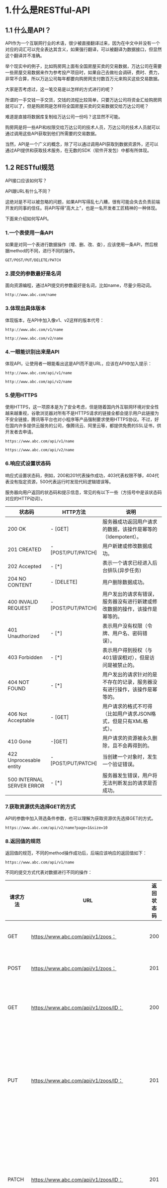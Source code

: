 # 1.什么是RESTful-API


## 1.1 什么是API？

API作为一个互联网行业的术语，很少被直接翻译过来，因为在中文中并没有一个对应的词汇可以完全表达其含义，如果强行翻译，可以被翻译为数据接口，但显然这个翻译并不准确。

举个现实中的例子，比如购房网上面有全国房屋买卖的交易数据，万达公司在需要一些房屋交易数据来作为参考投产项目时，如果自己去做社会调研，费时、费力，非常不合算，所以万达公司每年都要向购房网支付数百万元来购买这些交易数据。


大家是否考虑过，这一笔交易是以怎样的方式进行的呢？

所谓的一手交钱一手交货，交钱的流程比较简单，只要万达公司将资金汇给购房网就可以了，但是购房网是怎样将全国房屋买卖的交易数据交给万达公司呢？

难道是直接将数据库复制给万达公司一份吗？这显然不可能。

购房网是将一些API和权限交给万达公司的技术人员，万达公司的技术人员就可以通过调用这些API获取到他们所需要的交易数据。

当然，API是一个广义的概念，除了可以通过调用API获取到数据资源外，还可以通过API提供和获取技术服务，在无数的SDK（软件开发包）中都有所体现。



## 1.2 RESTful规范


API接口应该如何写？


API跟URL有什么不同？


这绝对是不可以被忽略的问题，如果API写得乱七八糟，很有可能会失去负责前端开发的同事的信任。将API写得“高大上”，也是一名开发者工匠精神的一种体现。


下面来介绍如何写API。


### 1.一个表使用一条API 

如果是对同一个表进行数据操作（增、删、改、查），应该使用一条API，然后根据method的不同，进行不同的操作。

```shell
GET/POST/PUT/DELETE/PATCH
```


### 2.提交的参数最好是名词

面向资源编程，通过API提交的参数最好是名词，比如name，尽量少用动词。

```shell
http://www.abc.com/name
```


### 3.体现出具体版本

体现版本，在API中加入像v1、v2这样的版本代号：

```shell
http://www.abc.com/v1/name

http://www.abc.com/v2/name
```


### 4.一眼能识别出来是API

体现API，让使用者一眼能看出这是API而不是URL，应该在API中加入提示：

```shell
http://www.abc.com/api/v1/name

http://www.abc.com/api/v2/name
```

### 5.使用HTTPS

使用HTTPS，这一项原本是为了安全考虑，但是随着国内外互联网环境对安全性越来越重视，谷歌浏览器对所有不是HTTPS请求的链接全都会提示用户此链接为不安全链接，腾讯等平台也对小程序等产品强制要求使用HTTPS协议。不过，好在国内许多提供云服务的公司，像腾讯云、阿里云等，都提供免费的SSL证书，供开发者去申请。


```shell
https://www.abc.com/api/v1/name

https://www.abc.com/api/v2/name
```


### 6.响应式设置状态码

响应式设置状态码，例如，200和201代表操作成功，403代表权限不够，404代表没有指定资源，500代表运行时发现代码逻辑错误等。

服务器向用户返回的状态码和提示信息，常见的有以下一些（方括号中是该状态码对应的HTTP动词）。

|状态码|HTTP方法|说明|
|-----|-------|-----|
|200 OK| - [GET]|服务器成功返回用户请求的数据，该操作是幂等的（Idempotent）。|
|201 CREATED| - [POST/PUT/PATCH]|用户新建或修改数据成功。|
|202 Accepted| - [*]|表示一个请求已经进入后台排队(异步任务)|
|204 NO CONTENT| - [DELETE]|用户删除数据成功。|
|400 INVALID REQUEST| - [POST/PUT/PATCH]|用户发出的请求有错误，服务器没有进行新建或修改数据的操作，该操作是幂等的。|
|401 Unauthorized| - [*]|表示用户没有权限（令牌、用户名、密码错误）。|
|403 Forbidden| - [*] |表示用户得到授权（与401错误相对），但是访问是被禁止的。|
|404 NOT FOUND| - [*] |用户发出的请求针对的是不存在的记录，服务器没有进行操作，该操作是幂等的。|
|406 Not Acceptable| - [GET]|用户请求的格式不可得（比如用户请求JSON格式，但是只有XML格式）。|
|410 Gone |-[GET]| 用户请求的资源被永久删除，且不会再得到的。|
|422 Unprocesable entity| - [POST/PUT/PATCH]| 当创建一个对象时，发生一个验证错误。|
|500 INTERNAL SERVER ERROR| - [*] |服务器发生错误，用户将无法判断发出的请求是否成功。|



### 7.获取资源优先选择GET的方式

API的参数中加入筛选条件参数，也可以理解为获取资源优先选择GET的方式。

```shell
https://www.abc.com/api/v2/name?page=1&size=10
```


### 8.返回值的规范

返回值的规范，不同的method操作成功后，后端应该响应的返回值如下：


```shell
https://www.abc.com/api/v1/name
```


不同的提交方式代表对数据进行不同的操作：


|请求方法|URL|返回状态码|说明|
|-----|-----|----|-------|
|GET    |https://www.abc.com/api/v1/zoos：             |200|列出所有动物园|
|POST   |https://www.abc.com/api/v1/zoos：             |201|新建一个动物园|
|GET    |https://www.abc.com/api/v1/zoos/ID：          |200|获取某个指定动物园的信息|
|PUT    |https://www.abc.com/api/v1/zoos/ID：          |201|更新某个指定动物园的信息（提供该动物园的全部信息）|
|PATCH  |https://www.abc.com/api/v1/zoos/ID：          |201|更新某个指定动物园的信息（提供该动物园的部分信息）|
|DELETE |https://www.abc.com/api/v1/zoos/ID：          |204|删除某个动物园|
|GET    |https://www.abc.com/api/v1/zoos/ID/animals    |200|列出某个指定动物园的所有动物|
|DELETE |https://www.abc.com/api/v1/zoos/ID/animals/ID |204|删除某个指定动物园的指定动物|



### 9.返回错误信息

返回错误信息，应该加入错误代号code，让用户能直接看出是哪种类型的错误。
  
```shell
ret {
    code:1000，
    data:{
        {'id':1,'title':'lala'}
    }
}
```


### 10.返回的详细信息


返回的详细信息，应该以字典的形式放在data中。


```shell
ret {
    code:1000，
    data:{
        {'id':1,'title':'lala','detail':http://www.……}
    }
}
```


RESTful规范是业内约定俗成的规范，并不是技术上定义的公式，在实际生产使用中，大家还是要根据业务灵活运用。

